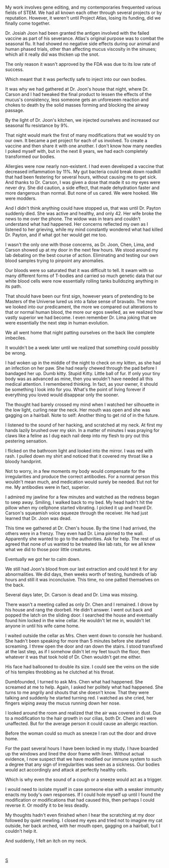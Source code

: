 My work involves gene editing, and my contemporaries frequented various fields of STEM. We had all known each other through several projects or by reputation. However, it weren't until Project Atlas, losing its funding, did we finally come together.

Dr. Josiah Joon had been granted the antigen involved with the failed vaccine as part of his severance. Atlas's original purpose was to combat the seasonal flu. It had showed no negative side effects during our animal and human phased trials, other than affecting mucus viscosity in the sinuses; which all it really did was thicken up the snot.

The only reason it wasn't approved by the FDA was due to its low rate of success.

Which meant that it was perfectly safe to inject into our own bodies.

It was why we had gathered at Dr. Joon's house that night, where Dr. Carson and I had tweaked the final product to lessen the effects of the mucus's consistency, less someone gets an unforeseen reaction and chokes to death by the solid masses forming and blocking the airway passage.

By the light of Dr. Joon's kitchen, we injected ourselves and increased our seasonal flu resistance by 9%.

That night would mark the first of many modifications that we would try on our own. It became a pet project for each of us involved. To create a vaccine and then share it with one another. I don't know how many needles I poked myself with, but in the next 8 years, we had each completely transformed our bodies.

Allergies were now nearly non-existent. I had even developed a vaccine that decreased inflammation by 11%. My gut bacteria could break down roadkill that had been festering for several hours, without causing me to get sick. And thanks to Dr. Carson, I was given a dose that made it so my eyes were never dry. She did caution, a side effect, that made dehydration faster and more dangerous than normal. But none of us cared. We were hooked. We were modders.

And I didn't think anything could have stopped us, that was until Dr. Payton suddenly died. She was active and healthy, and only 42. Her wife broke the news to me over the phone. The widow was in tears and couldn't understand what had happened. Her concerns reflected my own as I listened to her grieving, while my mind constantly wondered what had killed Dr. Payton, and if what got her would get me too.

I wasn't the only one with those concerns, as Dr. Joon, Chen, Lima, and Carson showed up at my door in the next few hours. We stood around my lab debating on the best course of action. Eliminating and testing our own blood samples trying to pinpoint any anomalies.

Our bloods were so saturated that it was difficult to tell. It swam with so many different forms of T-bodies and carried so much genetic data that our white blood cells were now essentially rolling tanks bulldozing anything in its path.

That should have been our first sign, however years of pretending to be Masters of the Universe lured us into a false sense of bravado. The more we looked into our predicament, the more we compared out alterations to that or normal human blood, the more our egos swelled, as we realized how vastly superior we had become. I even remember Dr. Lima joking that we were essentially the next step in human evolution.

We all went home that night patting ourselves on the back like complete imbeciles.

It wouldn't be a week later until we realized that something could possibly be wrong.

I had woken up in the middle of the night to check on my kitten, as she had an infection on her paw. She had nearly chewed through the pad before I bandaged her up. Dumb kitty. Stupid Kitty. Little ball of fur. If only your tiny body was as advanced as mine, then you wouldn't have needed all this medical attention. I remembered thinking. In fact, as your owner, it should be something I look into for you. What's the point of living forever if everything you loved would disappear only the sooner.

The thought had barely crossed my mind when I watched her silhouette in the low light, curling near the neck. Her mouth was open and she was gagging on a hairball. Note to self: Another thing to get rid of in the future.

I listened to the sound of her hacking, and scratched at my neck. At first my hands lazily brushed over my skin. In a matter of minutes I was praying for claws like a feline as I dug each nail deep into my flesh to pry out this pestering sensation.

I flicked on the bathroom light and looked into the mirror. I was red with rash. I pulled down my shirt and noticed that it covered my throat like a bloody handprint.

Not to worry, in a few moments my body would compensate for the irregularities and produce the correct antibodies. For a normal person this wouldn't mean much, and medication would surely be needed. But not for me. My antibodies were in fact, superior.

I admired my jawline for a few minutes and watched as the redness began to seep away. Smiling, I walked back to my bed. My head hadn't hit the pillow when my cellphone started vibrating. I picked it up and heard Dr. Carson's squeamish voice squeeze through the receiver. He had just learned that Dr. Joon was dead.

This time we gathered at Dr. Chen's house. By the time I had arrived, the others were in a frenzy. They even had Dr. Lima pinned to the wall. Apparently she wanted to go to the authorities. Ask for help. The rest of us agreed that none of us wanted to be treated like lab rats, for we all knew what we did to those poor little creatures.

Eventually we got her to calm down.

We still had Joon's blood from our last extraction and could test it for any abnormalities. We did days, then weeks worth of testing, hundreds of lab hours and still it was inconclusive. This time, no one patted themselves on the back.

Several days later, Dr. Carson is dead and Dr. Lima was missing.

There wasn't a meeting called as only Dr. Chen and I remained. I drove by his house and rang the doorbell. He didn't answer. I went out back and popped the latch on the sliding door. I searched the house and eventually found him locked in the wine cellar. He wouldn't let me in, wouldn't let anyone in until his wife came home.

I waited outside the cellar as Mrs. Chen went down to console her husband. She hadn't been speaking for more than 5 minutes before she started screaming. I threw open the door and ran down the stairs. I stood transfixed at the last step, as if I somehow didn't let my feet touch the floor, then whatever it was that took hold of Dr. Chen wouldn't get me either.

His face had ballooned to double its size. I could see the veins on the side of his temples throbbing as he clutched at his throat.

Dumbfounded, I turned to ask Mrs. Chen what had happened. She screamed at me to help. Again, I asked her politely what had happened. She turns to me angrily and shouts that she doesn't know. That they were talking and suddenly he started turning red. I watched as she cried, her fingers wiping away the mucus running down her nose.

I looked around the room and realized that the air was covered in dust. Due to a modification to the hair growth in our cilias, both Dr. Chen and I were unaffected. But for the average person it could cause an allergic reaction.

Before the woman could so much as sneeze I ran out the door and drove home.

For the past several hours I have been locked in my study. I have boarded up the windows and lined the door frame with linen. Without actual evidence, I now suspect that we have modified our immune system to such a degree that any sign of irregularities was seen as a sickness. Our bodies would act accordingly and attack at perfectly healthy cells.

Which is why even the sound of a cough or a sneeze would act as a trigger.

I would need to isolate myself in case someone else with a weaker immunity enacts my body's own responses. If I could hole myself up until I found the modification or modifications that had caused this, then perhaps I could reverse it. Or modify it to be less deadly.

My thoughts hadn't even finished when I hear the scratching at my door followed by quiet mewling. I closed my eyes and tried not to imagine my cat outside, her back arched, with her mouth open, gagging on a hairball, but I couldn't help it.

And suddenly, I felt an itch on my neck.

&#x200B;

[S](https://www.reddit.com/r/CornerCornea/comments/u6rx8n/subscribe/)